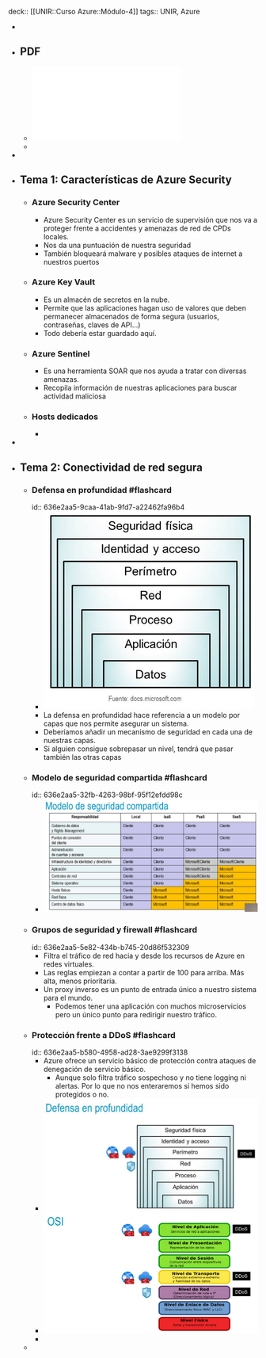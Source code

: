 deck:: [[UNIR::Curso Azure::Módulo-4]] 
tags:: UNIR, Azure

-
- ## PDF
	- ![Azure_Modulo-4_Seguridad.pdf](../assets/Azure_Modulo-4_Seguridad_1668082128848_0.pdf)
	-
-
- ## Tema 1: Características de Azure Security
	- ### Azure Security Center
		- Azure Security Center es un servicio de supervisión que nos va a proteger frente a accidentes y amenazas de red de CPDs locales.
		- Nos da una puntuación de nuestra seguridad
		- También bloqueará malware y posibles ataques de internet a nuestros puertos
	- ### Azure Key Vault
		- Es un almacén de secretos en la nube.
		- Permite que las aplicaciones hagan uso de valores que deben permanecer almacenados de forma segura (usuarios, contraseñas, claves de API...)
		- Todo debería estar guardado aquí.
	- ### Azure Sentinel
		- Es una herramienta SOAR que nos ayuda a tratar con diversas amenazas.
		- Recopila información de nuestras aplicaciones para buscar actividad maliciosa
	- ### Hosts dedicados
		-
-
- ## Tema 2: Conectividad de red segura
	- ### Defensa en profundidad #flashcard
	  id:: 636e2aa5-9caa-41ab-9fd7-a22462fa96b4
		- ![image.png](../assets/image_1668155431551_0.png)
		- La defensa en profundidad hace referencia a un modelo por capas que nos permite asegurar un sistema.
		- Deberíamos añadir un mecanismo de seguridad en cada una de nuestras capas.
		- Si alguien consigue sobrepasar un nivel, tendrá que pasar también las otras capas
	- ### Modelo de seguridad compartida #flashcard
	  id:: 636e2aa5-32fb-4263-98bf-95f12efdd98c
		- ![image.png](../assets/image_1668155563043_0.png)
	- ### Grupos de seguridad y firewall #flashcard
	  id:: 636e2aa5-5e82-434b-b745-20d86f532309
		- Filtra el tráfico de red hacia y desde los recursos de Azure en redes virtuales.
		- Las reglas empiezan a contar a partir de 100 para arriba. Más alta, menos prioritaria.
		- Un proxy inverso es un punto de entrada único a nuestro sistema para el mundo.
			- Podemos tener una aplicación con muchos microservicios pero un único punto para redirigir nuestro tráfico.
	- ### Protección frente a DDoS #flashcard
	  id:: 636e2aa5-b580-4958-ad28-3ae9299f3138
		- Azure ofrece un servicio básico de protección contra ataques de denegación de servicio básico.
			- Aunque solo filtra tráfico sospechoso y no tiene logging ni alertas. Por lo que no nos enteraremos si hemos sido protegidos o no.
		- ![image.png](../assets/image_1668156345383_0.png)
		- ![image.png](../assets/image_1668156496802_0.png)
		-
	-